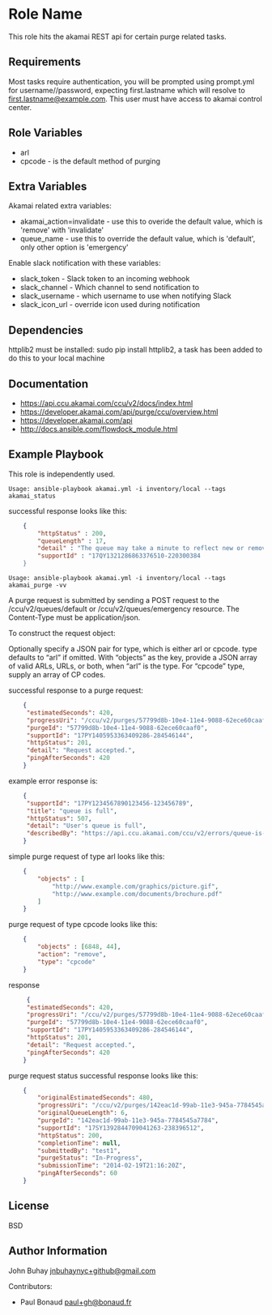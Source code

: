 Role Name
=========

This role hits the akamai REST api for certain purge related tasks.

Requirements
------------

Most tasks require authentication, you will be prompted using prompt.yml for username//password, expecting first.lastname which will resolve to first.lastname@example.com.
This user must have access to akamai control center.

Role Variables
--------------
  - arl
  - cpcode - is the default method of purging

Extra Variables
---------------

Akamai related extra variables:
  - akamai_action=invalidate - use this to overide the default value, which is 'remove' with 'invalidate'
  - queue_name - use this to override the default value, which is 'default', only other option is 'emergency'

Enable slack notification with these variables:
  - slack_token - Slack token to an incoming webhook
  - slack_channel - Which channel to send notification to
  - slack_username - which username to use when notifying Slack
  - slack_icon_url - override icon used during notification


Dependencies
------------

httplib2 must be installed: sudo pip install httplib2, a task has been added to do this to your local machine

Documentation
----------------
  - https://api.ccu.akamai.com/ccu/v2/docs/index.html
  - https://developer.akamai.com/api/purge/ccu/overview.html
  - https://developer.akamai.com/api
  - http://docs.ansible.com/flowdock_module.html

Example Playbook
----------------

This role is independently used.

    Usage: ansible-playbook akamai.yml -i inventory/local --tags akamai_status

successful response looks like this:

```json
    {
        "httpStatus" : 200,
        "queueLength" : 17,
        "detail" : "The queue may take a minute to reflect new or removed requests.",
        "supportId" : "17QY1321286863376510-220300384
    }
```

    Usage: ansible-playbook akamai.yml -i inventory/local --tags akamai_purge -vv


A purge request is submitted by sending a POST request to the /ccu/v2/queues/default or /ccu/v2/queues/emergency resource. The Content-Type must be application/json.

To construct the request object:

Optionally specify a JSON pair for type, which is either arl or cpcode. type defaults to “arl” if omitted.
With “objects” as the key, provide a JSON array of valid ARLs, URLs, or both, when “arl” is the type.
For “cpcode” type, supply an array of CP codes.

successful response to a purge request:

```json
    {
     "estimatedSeconds": 420,
     "progressUri": "/ccu/v2/purges/57799d8b-10e4-11e4-9088-62ece60caaf0",
     "purgeId": "57799d8b-10e4-11e4-9088-62ece60caaf0",
     "supportId": "17PY1405953363409286-284546144",
     "httpStatus": 201,
     "detail": "Request accepted.",
     "pingAfterSeconds": 420
    }
```

example error response is:

```json
    {
     "supportId": "17PY1234567890123456-123456789",
     "title": "queue is full",
     "httpStatus": 507,
     "detail": "User's queue is full",
     "describedBy": "https://api.ccu.akamai.com/ccu/v2/errors/queue-is-full"
    }
```

simple purge request of type arl looks like this:

```json
    {
        "objects" : [
            "http://www.example.com/graphics/picture.gif",
            "http://www.example.com/documents/brochure.pdf"
        ]
    }
```

purge request of type cpcode looks like this:

```json
    {
        "objects" : [6848, 44],
        "action": "remove",
        "type": "cpcode"
    }
```

response

```json
     {
     "estimatedSeconds": 420,
     "progressUri": "/ccu/v2/purges/57799d8b-10e4-11e4-9088-62ece60caaf0",
     "purgeId": "57799d8b-10e4-11e4-9088-62ece60caaf0",
     "supportId": "17PY1405953363409286-284546144",
     "httpStatus": 201,
     "detail": "Request accepted.",
     "pingAfterSeconds": 420
    }
```

purge request status
successful response looks like this:

```json
    {
        "originalEstimatedSeconds": 480,
        "progressUri": "/ccu/v2/purges/142eac1d-99ab-11e3-945a-7784545a7784",
        "originalQueueLength": 6,
        "purgeId": "142eac1d-99ab-11e3-945a-7784545a7784",
        "supportId": "17SY1392844709041263-238396512",
        "httpStatus": 200,
        "completionTime": null,
        "submittedBy": "test1",
        "purgeStatus": "In-Progress",
        "submissionTime": "2014-02-19T21:16:20Z",
        "pingAfterSeconds": 60
    }
```

License
-------

BSD

Author Information
------------------

John Buhay jnbuhaynyc+github@gmail.com

Contributors:
- Paul Bonaud paul+gh@bonaud.fr
